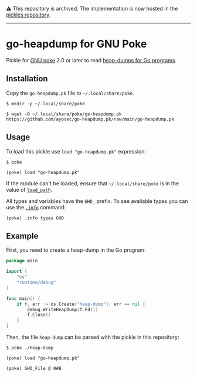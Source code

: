⚠ This repository is archived. The implementation is now hosted in
the [pickles repository](https://github.com/ayosec/pickles).

---

# go-heapdump for GNU Poke

Pickle for [GNU poke][poke] 2.0 or later to read [heap-dumps for Go programs][heapdump].


## Installation

Copy the `go-heapdump.pk` file to `~/.local/share/poke`.

```console
$ mkdir -p ~/.local/share/poke

$ wget -O ~/.local/share/poke/go-heapdump.pk https://github.com/ayosec/go-heapdump.pk/raw/main/go-heapdump.pk
```


## Usage

To load this pickle use `load "go-heapdump.pk"` expression:

    $ poke

    (poke) load "go-heapdump.pk"

If the module can't be loaded, ensure that  `~/.local/share/poke` is in the
value of [`load_path`][poke-modules].

All types and variables have the `GHD_` prefix. To see available types you can
use the [`.info`][poke-info] command:

    (poke) .info types GHD


## Example

First, you need to create a heap-dump in the Go program:

```go
package main

import (
	"os"
	"runtime/debug"
)

func main() {
	if f, err := os.Create("heap-dump"); err == nil {
		debug.WriteHeapDump(f.Fd())
		f.Close()
	}
}
```

Then, the file `heap-dump` can be parsed with the pickle in this repository:

    $ poke ./heap-dump

    (poke) load "go-heapdump.pk"

    (poke) GHD_File @ 0#B





[heapdump]: https://github.com/golang/go/wiki/heapdump15-through-heapdump17
[poke-info]: https://www.jemarch.net/poke-2.3-manual/html_node/info-command.html
[poke-modules]: https://www.jemarch.net/poke-2.3-manual/html_node/Loading-pickles-as-Modules.html
[poke]: https://www.gnu.org/software/poke/
